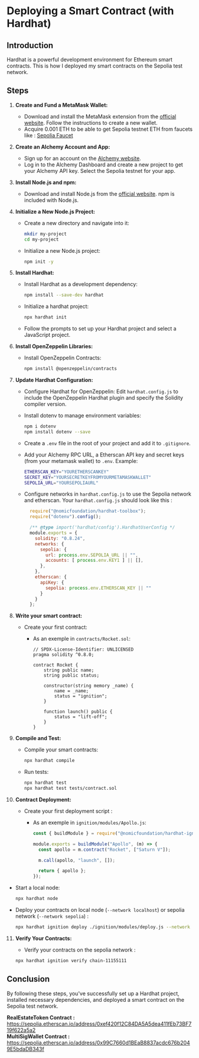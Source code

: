 # Deploying a Smart Contract (with Hardhat)

## Introduction
Hardhat is a powerful development environment for Ethereum smart contracts. This is how I deployed my smart contracts on the Sepolia test network.

## Steps

1. **Create and Fund a MetaMask Wallet:**
   - Download and install the MetaMask extension from the [official website](https://metamask.io/). Follow the instructions to create a new wallet.
   - Acquire 0.001 ETH to be able to get Sepolia testnet ETH from faucets like : [Sepolia Faucet](https://faucet.sepolia.dev/)


2. **Create an Alchemy Account and App:**
   - Sign up for an account on the [Alchemy website](https://alchemy.com/).
   - Log in to the Alchemy Dashboard and create a new project to get your Alchemy API key. Select the Sepolia testnet for your app.

   
3. **Install Node.js and npm:**
   - Download and install Node.js from the [official website](https://nodejs.org/). npm is included with Node.js.


4. **Initialize a New Node.js Project:**
   - Create a new directory and navigate into it:
     
     ```sh
     mkdir my-project
     cd my-project
     ```
     
   - Initialize a new Node.js project:
     
     ```sh
     npm init -y
     ```


5. **Install Hardhat:**
   - Install Hardhat as a development dependency:
     
     ```sh
     npm install --save-dev hardhat
     ```
     
   - Initialize a hardhat project:
     
     ```sh
     npx hardhat init
     ```
     
   - Follow the prompts to set up your Hardhat project and select a JavaScript project.


6. **Install OpenZeppelin Libraries:**
   - Install OpenZeppelin Contracts:
     
     ```sh
     npm install @openzeppelin/contracts
     ```

   
7. **Update Hardhat Configuration:**
   - Configure Hardhat for OpenZeppelin:
     Edit `hardhat.config.js` to include the OpenZeppelin Hardhat plugin and specify the Solidity compiler version.
   - Install dotenv to manage environment variables:
     
     ```sh
     npm i dotenv
     npm install dotenv --save
     ```
   
   - Create a `.env` file in the root of your project and add it to `.gitignore`.
   - Add your Alchemy RPC URL, a Etherscan API key and secret keys (from your metamask wallet) to `.env`. Example:
     
     ```sh
     ETHERSCAN_KEY="YOURETHERSCANKEY"
     SECRET_KEY="YOURSECRETKEYFROMYOURMETAMASKWALLET"
     SEPOLIA_URL="YOURSEPOLIAURL"
     ```
   
   - Configure networks in `hardhat.config.js` to use the Sepolia network and etherscan. Your `hardhat.config.js` should look like this :
     
     ```javascript
       require("@nomicfoundation/hardhat-toolbox");
       require("dotenv").config();

       /** @type import('hardhat/config').HardhatUserConfig */
       module.exports = {
         solidity: "0.8.24",
         networks: {
           sepolia: {
             url: process.env.SEPOLIA_URL || "",
             accounts: [ process.env.KEY1 ] || [],
           },
         },
         etherscan: {
           apiKey: {
             sepolia: process.env.ETHERSCAN_KEY || ""
           }
         }
       };
     ```


8. **Write your smart contract:**
    - Create your first contract:
      - As an exemple in `contracts/Rocket.sol`:
        
        ```solidity
        // SPDX-License-Identifier: UNLICENSED
        pragma solidity ^0.8.0;

        contract Rocket {
            string public name;
            string public status;

            constructor(string memory _name) {
                name = _name;
                status = "ignition";
            }

            function launch() public {
                status = "lift-off";
            }
        }
        ```

      
9. **Compile and Test:**
   - Compile your smart contracts:
     
     ```sh
     npx hardhat compile
     ```
     
   - Run tests:
     
     ```sh
     npx hardhat test
     npx hardhat test tests/contract.sol
     ```


10. **Contract Deployment:**
    - Create your first deployment script :
      - As an exemple in `ignition/modules/Apollo.js`:
        
        ```javascript
        const { buildModule } = require("@nomicfoundation/hardhat-ignition/modules");

        module.exports = buildModule("Apollo", (m) => {
          const apollo = m.contract("Rocket", ["Saturn V"]);

          m.call(apollo, "launch", []);

          return { apollo };
        });
        ```
   - Start a local node:
     
     ```sh
     npx hardhat node
     ```
   
   - Deploy your contracts on local node (`--network localhost`) or sepolia network (`--network sepolia`) :
     
     ```sh
     npx hardhat ignition deploy ./ignition/modules/deploy.js --network sepolia
     ```


11. **Verify Your Contracts:**
    - Verify your contracts on the sepolia network :
      
    ```sh
    npx hardhat ignition verify chain-11155111
    ```


## Conclusion
By following these steps, you've successfully set up a Hardhat project, installed necessary dependencies, and deployed a smart contract on the Sepolia test network.

**RealEstateToken Contract :** https://sepolia.etherscan.io/address/0xef420f12C84DA5A5dea411fEb73BF719f622a5a2  
**MultiSigWallet Contract :** https://sepolia.etherscan.io/address/0x99C7660d1BEaB8837acdc676b2049E5bdaDB343f


